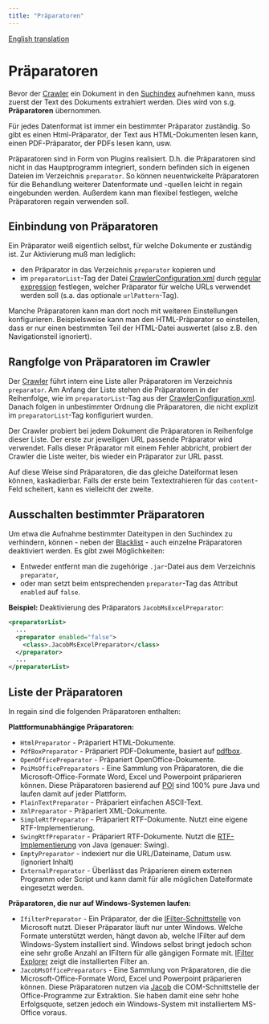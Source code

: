 ```yaml
---
title: "Präparatoren"
---
```


[English translation](/en/components/preparator/)

Präparatoren
============

Bevor der [Crawler](/de/components/crawler/) ein Dokument in den [Suchindex](/de/components/search_index/) aufnehmen kann, muss zuerst der Text des Dokuments extrahiert werden. Dies wird von s.g. **Präparatoren** übernommen.

Für jedes Datenformat ist immer ein bestimmter Präparator zuständig. So gibt es einen Html-Präparator, der Text aus HTML-Dokumenten lesen kann, einen PDF-Präparator, der PDFs lesen kann, usw.

Präparatoren sind in Form von Plugins realisiert. D.h. die Präparatoren sind nicht in das Hauptprogramm integriert, sondern befinden sich in eigenen Dateien im Verzeichnis `preparator`. So können neuentwickelte Präparatoren für die Behandlung weiterer Datenformate und -quellen leicht in regain eingebunden werden. Außerdem kann man flexibel festlegen, welche Präparatoren regain verwenden soll.


Einbindung von Präparatoren
---------------------------

Ein Präparator weiß eigentlich selbst, für welche Dokumente er zuständig ist. Zur Aktivierung muß man lediglich:
  * den Präparator in das Verzeichnis `preparator` kopieren und
  * im `preparatorList`-Tag der Datei [CrawlerConfiguration.xml](/en/config/crawlerconfiguration_xml/) durch [regular expression](/de/config/regular_expression/) festlegen, welcher Präparator für welche URLs verwendet werden soll (s.a. das optionale `urlPattern`-Tag). 

Manche Präparatoren kann man dort noch mit weiteren Einstellungen konfigurieren. Beispielsweise kann man den HTML-Präparator so einstellen, dass er nur einen bestimmten Teil der HTML-Datei auswertet (also z.B. den Navigationsteil ignoriert).


Rangfolge von Präparatoren im Crawler
-------------------------------------

Der [Crawler](/de/components/crawler/) führt intern eine Liste aller Präparatoren im Verzeichnis `preparator`. Am Anfang der Liste stehen die Präparatoren in der Reihenfolge, wie im `preparatorList`-Tag aus der [CrawlerConfiguration.xml](/en/config/crawlerconfiguration_xml/). Danach folgen in unbestimmter Ordnung die Präparatoren, die nicht explizit im `preparatorList`-Tag konfiguriert wurden.

Der Crawler probiert bei jedem Dokument die Präparatoren in Reihenfolge dieser Liste. Der erste zur jeweiligen URL passende Präparator wird verwendet. Falls dieser Präparator mit einem Fehler abbricht, probiert der Crawler die Liste weiter, bis wieder ein Präparator zur URL passt.

Auf diese Weise sind Präparatoren, die das gleiche Dateiformat lesen können, kaskadierbar. Falls der erste beim Textextrahieren für das `content`-Feld scheitert, kann es vielleicht der zweite.


Ausschalten bestimmter Präparatoren
-----------------------------------

Um etwa die Aufnahme bestimmter Dateitypen in den Suchindex zu verhindern, können - neben der [Blacklist](/de/features/white_and_black_list/) - auch einzelne Präparatoren deaktiviert werden. Es gibt zwei Möglichkeiten: 
  * Entweder entfernt man die zugehörige `.jar`-Datei aus dem Verzeichnis `preparator`,
  * oder man setzt beim entsprechenden `preparator`-Tag das Attribut `enabled` auf `false`.

**Beispiel:** Deaktivierung des Präparators `JacobMsExcelPreparator`:
```xml
<preparatorList>
  ...
  <preparator enabled="false">
    <class>.JacobMsExcelPreparator</class>
  </preparator>
  ...
</preparatorList>
```


Liste der Präparatoren
----------------------

In regain sind die folgenden Präparatoren enthalten:

**Plattformunabhängige Präparatoren:**
  * `HtmlPreparator` - Präpariert HTML-Dokumente.
  * `PdfBoxPreparator` - Präpariert PDF-Dokumente, basiert auf [pdfbox](http://www.pdfbox.org).
  * `OpenOfficePreparator` - Präpariert OpenOffice-Dokumente.
  * `PoiMsOfficePreparators` - Eine Sammlung von Präparatoren, die die Microsoft-Office-Formate Word, Excel und Powerpoint präparieren können. Diese Präparatoren basierend auf [POI](http://jakarta.apache.org/poi/) sind 100% pure Java und laufen damit auf jeder Plattform.
  * `PlainTextPreparator` - Präpariert einfachen ASCII-Text.
  * `XmlPreparator` - Präpariert XML-Dokumente.
  * `SimpleRtfPreparator` - Präpariert RTF-Dokumente. Nutzt eine eigene RTF-Implementierung.
  * `SwingRtfPreparator` - Präpariert RTF-Dokumente. Nutzt die [RTF-Implementierung](http://java.sun.com/j2se/1.5.0/docs/api/javax/swing/JEditorPane.html) von Java (genauer: Swing).
  * `EmptyPreparator` - indexiert nur die URL/Dateiname, Datum usw. (ignoriert Inhalt)
  * `ExternalPreparator` - Überlässt das Präparieren einem externen Programm oder Script und kann damit für alle möglichen Dateiformate eingesetzt werden.

**Präparatoren, die nur auf Windows-Systemen laufen:**
  * `IfilterPreparator` - Ein Präparator, der die [IFilter-Schnittstelle](http://msdn.microsoft.com/library/default.asp?url=/library/en-us/indexsrv/html/ixrefint_9sfm.asp) von Microsoft nutzt. Dieser Präparator läuft nur unter Windows. Welche Formate unterstützt werden, hängt davon ab, welche IFilter auf dem Windows-System installiert sind. Windows selbst bringt jedoch schon eine sehr große Anzahl an IFiltern für alle gängigen Formate mit. [IFilter Explorer](http://www.citeknet.com) zeigt die installierten Filter an.
  * `JacobMsOfficePreparators` - Eine Sammlung von Präparatoren, die die Microsoft-Office-Formate Word, Excel und Powerpoint präparieren können. Diese Präparatoren nutzen via [Jacob](http://danadler.com/jacob/) die COM-Schnittstelle der Office-Programme zur Extraktion. Sie haben damit eine sehr hohe Erfolgsquote, setzen jedoch ein Windows-System mit installiertem MS-Office voraus.
